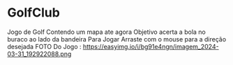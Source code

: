 # GolfClub
Jogo de Golf Contendo um mapa ate agora
Objetivo acerta a bola no buraco ao lado da bandeira
Para Jogar Arraste com o mouse para a direção desejada 
FOTO Do Jogo : https://easyimg.io/i/bg91e4ngn/imagem_2024-03-31_192922088.png
